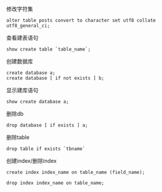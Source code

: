 修改字符集
```
alter table posts convert to character set utf8 collate utf8_general_ci;
```

查看建表语句
```
show create table `table_name`;
```

创建数据库
```
create database a;
create database [ if not exists ] b;
```

显示建库语句
```
show create database a;
```

删除db
```
drop database [ if exists ] a;
```

删除table
```
drop table if exists `tbname`
```

创建index/删除index
```
create index index_name on table_name (field_name);

drop index index_name on table_name;
```


